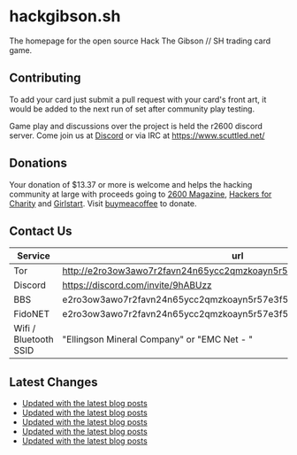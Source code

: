 # hackgibson.sh
The homepage for the open source Hack The Gibson // SH trading card game.


## Contributing

To add your card just submit a pull request with your card's front art, it would be added to the next run of set after community play testing.

Game play and discussions over the project is held the r2600 discord server. Come join us at [Discord](https://discord.com/invite/9hABUzz) or via IRC at https://www.scuttled.net/


## Donations

Your donation of $13.37 or more is welcome and helps the hacking community at large with proceeds going to [2600 Magazine](https://2600.com/), [Hackers for Charity](https://hackersforcharity.org) and [Girlstart](https://girlstart.org).  Visit [buymeacoffee](https://www.buymeacoffee.com/hackgibson.sh) to donate.


## Contact Us

Service | url
-|-
Tor | http://e2ro3ow3awo7r2favn24n65ycc2qmzkoayn5r57e3f56nvjwdcgg32ad.onion
Discord | https://discord.com/invite/9hABUzz
BBS | e2ro3ow3awo7r2favn24n65ycc2qmzkoayn5r57e3f56nvjwdcgg32ad.onion:23
FidoNET | e2ro3ow3awo7r2favn24n65ycc2qmzkoayn5r57e3f56nvjwdcgg32ad.onion:24554
Wifi / Bluetooth SSID | "Ellingson Mineral Company" or "EMC Net - <fidonet address>"

## Latest Changes
<!-- BLOG-POST-LIST:START -->
- [Updated with the latest blog posts](https://github.com/DFW2600/hackgibson.sh/commit/2d51a888f7625aae83bd825c6b8184d5b8339ed3)
- [Updated with the latest blog posts](https://github.com/DFW2600/hackgibson.sh/commit/7538d426e7778e9471ddb86ef0c02f5b6aa2a7ea)
- [Updated with the latest blog posts](https://github.com/DFW2600/hackgibson.sh/commit/e3d008f2ba4552fbab96ead9e7fe140d830188c6)
- [Updated with the latest blog posts](https://github.com/DFW2600/hackgibson.sh/commit/e3d3365f136fb95766c0bf0156b1edb126cde6dd)
- [Updated with the latest blog posts](https://github.com/DFW2600/hackgibson.sh/commit/59124138cbcf6287cec0b80f2898b2bcfef2d869)
<!-- BLOG-POST-LIST:END -->
